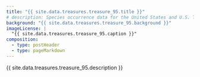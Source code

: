 ```yaml
---
title: "{{ site.data.treasures.treasure_95.title }}"
# description: Species occurrence data for the United States and U.S. Territories.
background: "{{ site.data.treasures.treasure_95.background }}"
imageLicense: |
  "{{ site.data.treasures.treasure_95.caption }}"
composition:
  - type: postHeader
  - type: pageMarkdown
---
```


{{ site.data.treasures.treasure_95.description }}